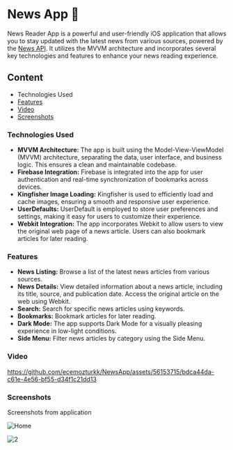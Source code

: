 # News App 📰
News Reader App is a powerful and user-friendly iOS application that allows you to stay updated with the latest news from various sources, powered by the [News API](https://newsapi.org/). It utilizes the MVVM architecture and incorporates several key technologies and features to enhance your news reading experience.
## Content
- Technologies Used
- [Features](https://github.com/ecemozturkk/MoviesApp#features)
- [Video](https://github.com/ecemozturkk/MoviesApp#video)
- [Screenshots](https://github.com/ecemozturkk/MoviesApp#screenshots)

### Technologies Used
- **MVVM Architecture:** The app is built using the Model-View-ViewModel (MVVM) architecture, separating the data, user interface, and business logic. This ensures a clean and maintainable codebase.
- **Firebase Integration:** Firebase is integrated into the app for user authentication and real-time synchronization of bookmarks across devices.
- **Kingfisher Image Loading:** Kingfisher is used to efficiently load and cache images, ensuring a smooth and responsive user experience.
- **UserDefaults:** UserDefault is employed to store user preferences and settings, making it easy for users to customize their experience.
- **Webkit Integration:** The app incorporates Webkit to allow users to view the original web page of a news article. Users can also bookmark articles for later reading.


### Features
- **News Listing:** Browse a list of the latest news articles from various sources.
- **News Details:** View detailed information about a news article, including its title, source, and publication date. Access the original article on the web using Webkit.
- **Search:** Search for specific news articles using keywords.
- **Bookmarks:** Bookmark articles for later reading.
- **Dark Mode:** The app supports Dark Mode for a visually pleasing experience in low-light conditions.
- **Side Menu:** Filter news articles by category using the Side Menu.

### Video


https://github.com/ecemozturkk/NewsApp/assets/56153715/bdca44da-c61e-4e56-bf55-d34f1c21dd13



### Screenshots

Screenshots from application

![Home](https://github.com/ecemozturkk/NewsApp/assets/56153715/1e6f7113-1aa1-4710-9a59-286c40b16692)

![2](https://github.com/ecemozturkk/NewsApp/assets/56153715/56bec509-3c9b-401e-8fe4-1b99e847c276)





